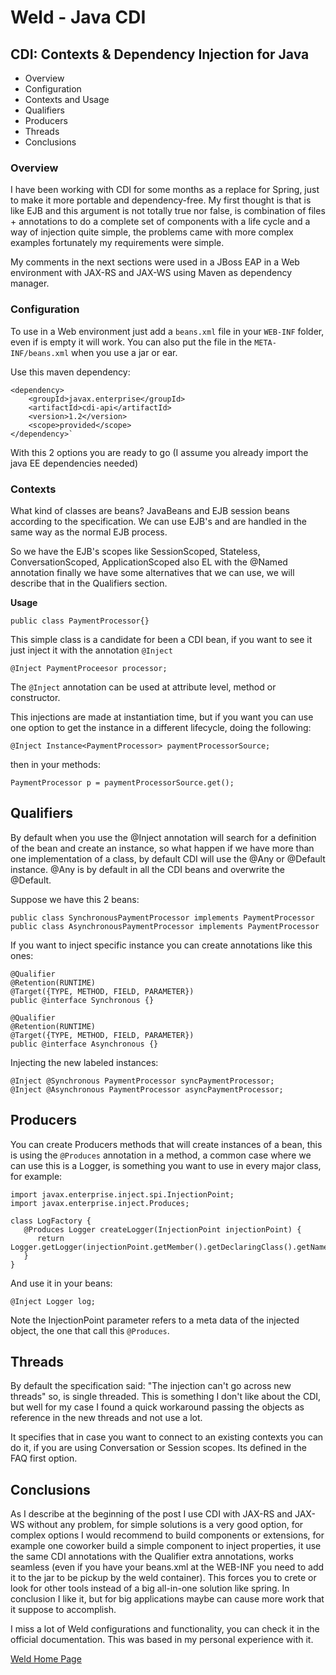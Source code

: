 # Weld - Java CDI

## CDI: Contexts & Dependency Injection for Java
- Overview
- Configuration
- Contexts and Usage
- Qualifiers
- Producers
- Threads
- Conclusions

### Overview
I have been working with CDI for some months as a replace for Spring, just to make it more portable and dependency-free. My first thought is that is like EJB and this argument is not totally true nor false, is combination of files + annotations to do a complete set of components with a life cycle and a way of injection quite simple, the problems came with more complex examples fortunately my requirements were simple.

My comments in the next sections were used in a JBoss EAP in a Web environment with JAX-RS and JAX-WS using Maven as dependency manager.

### Configuration

To use in a Web environment just add a `beans.xml` file in your `WEB-INF` folder, even if is empty it will work. You can also put the file in the `META-INF/beans.xml` when you use a jar or ear.

Use this maven dependency:

	<dependency>
		<groupId>javax.enterprise</groupId>
		<artifactId>cdi-api</artifactId>
		<version>1.2</version>
		<scope>provided</scope>
	</dependency>`

With this 2 options you are ready to go (I assume you already import the java EE dependencies needed)

### Contexts

What kind of classes are beans? JavaBeans and EJB session beans according to the specification. We can use EJB's and are handled in the same way as the normal EJB process.

So we have the EJB's scopes like SessionScoped, Stateless, ConversationScoped, ApplicationScoped also EL with the @Named annotation finally we have some alternatives that we can use, we will describe that in the Qualifiers section.

**Usage**

`public class PaymentProcessor{}`

This simple class is a candidate for been a CDI bean, if you want to see it just inject it with the annotation `@Inject`

`@Inject PaymentProceesor processor;`

The `@Inject` annotation can be used at attribute level, method or constructor.

This injections are made at instantiation time, but if you want you can use one option to get the instance in a different lifecycle, doing the following:

`@Inject Instance<PaymentProcessor> paymentProcessorSource;`

then in your methods: 

`PaymentProcessor p = paymentProcessorSource.get();`

## Qualifiers

By default when you use the @Inject annotation will search for a definition of the bean and create an instance, so what happen if we have more than one implementation of a class, by default CDI will use the @Any or @Default instance. @Any is by default in all the CDI beans and overwrite the @Default.

Suppose we have this 2 beans:

	public class SynchronousPaymentProcessor implements PaymentProcessor
	public class AsynchronousPaymentProcessor implements PaymentProcessor

If you want to inject specific instance you can create annotations like this ones:

	@Qualifier
	@Retention(RUNTIME)
	@Target({TYPE, METHOD, FIELD, PARAMETER})
	public @interface Synchronous {}
	
	@Qualifier
	@Retention(RUNTIME)
	@Target({TYPE, METHOD, FIELD, PARAMETER})
	public @interface Asynchronous {}

Injecting the new labeled instances:

	@Inject @Synchronous PaymentProcessor syncPaymentProcessor;
	@Inject @Asynchronous PaymentProcessor asyncPaymentProcessor;
	
## Producers

You can create Producers methods that will create instances of a bean, this is using the `@Produces` annotation in a method, a common case where we can use this is a Logger, is something you want to use in every major class, for example:

	import javax.enterprise.inject.spi.InjectionPoint;
	import javax.enterprise.inject.Produces;
	
	class LogFactory {
	   @Produces Logger createLogger(InjectionPoint injectionPoint) {
	      return Logger.getLogger(injectionPoint.getMember().getDeclaringClass().getName());
	   }
	}
	
And use it in your beans:

`@Inject Logger log;`

Note the InjectionPoint parameter refers to a meta data of the injected object, the one that call this `@Produces`.

## Threads

By default the specification said: "The injection can't go across new threads" so, is single threaded. This is something I don't like about the CDI, but well for my case I found a quick workaround passing the objects as reference in the new threads and not use a lot.

It specifies that in case you want to connect to an existing contexts you can do it,  if you are using Conversation or Session scopes. Its defined in the FAQ first option.

## Conclusions

As I describe at the beginning of the post I use CDI with JAX-RS and JAX-WS without any problem, for simple solutions is a very good option, for complex options I would recommend to build components or extensions, for example one coworker build a simple component to inject properties, it use the same CDI annotations with the Qualifier extra annotations, works seamless (even if you have your beans.xml at the WEB-INF you need to add it to the jar to be pickup by the weld container). This forces you to crete or look for other tools instead of a big all-in-one solution like spring. In conclusion I like it, but for big applications maybe can cause more work that it suppose to accomplish.

I miss a lot of Weld configurations and functionality, you can check it in the official documentation. This was based in my personal experience with it.

[Weld Home Page](http://weld.cdi-spec.org/)
